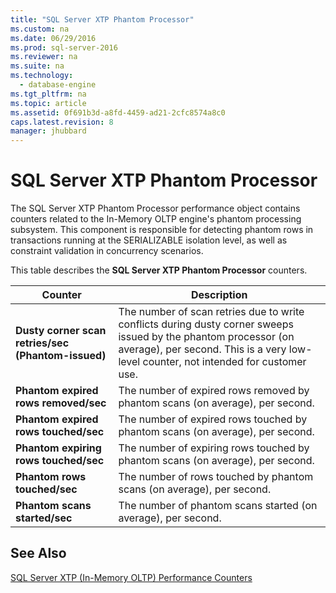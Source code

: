 ```yaml
---
title: "SQL Server XTP Phantom Processor"
ms.custom: na
ms.date: 06/29/2016
ms.prod: sql-server-2016
ms.reviewer: na
ms.suite: na
ms.technology: 
  - database-engine
ms.tgt_pltfrm: na
ms.topic: article
ms.assetid: 0f691b3d-a8fd-4459-ad21-2cfc8574a8c0
caps.latest.revision: 8
manager: jhubbard
---
```

# SQL Server XTP Phantom Processor
The SQL Server XTP Phantom Processor performance object contains counters related to the In-Memory OLTP engine's phantom processing subsystem. This component is responsible for detecting phantom rows in transactions running at the SERIALIZABLE isolation level, as well as constraint validation in concurrency scenarios.  
  
 This table describes the **SQL Server XTP Phantom Processor** counters.  
  
|Counter|Description|  
|-------------|-----------------|  
|**Dusty corner scan retries/sec (Phantom-issued)**|The number of scan retries due to write conflicts during dusty corner sweeps issued by the phantom processor (on average), per second. This is a very low-level counter, not intended for customer use.|  
|**Phantom expired rows removed/sec**|The number of expired rows removed by phantom scans (on average), per second.|  
|**Phantom expired rows touched/sec**|The number of expired rows touched by phantom scans (on average), per second.|  
|**Phantom expiring rows touched/sec**|The number of expiring rows touched by phantom scans (on average), per second.|  
|**Phantom rows touched/sec**|The number of rows touched by phantom scans (on average), per second.|  
|**Phantom scans started/sec**|The number of phantom scans started (on average), per second.|  
  
## See Also  
 [SQL Server XTP (In-Memory OLTP) Performance Counters](../../Topics/TopicNameNotContainA/SQL-Server-XTP--In-Memory-OLTP--Performance-Counters.md)
